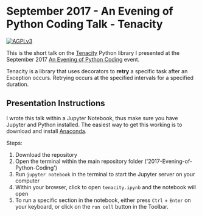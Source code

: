 # September 2017 - An Evening of Python Coding Talk - Tenacity

[![AGPLv3](https://img.shields.io/badge/License-AGPLv3-blue.svg)](http://opensource.org/licenses/AGPL-3.0)

This is the short talk on the [Tenacity](https://github.com/jd/tenacity) Python library I presented at the September 2017 [An Evening of Python Coding](https://www.meetup.com/austinpython/) event.

Tenacity is a library that uses decorators to **retry** a specific task after an Exception occurs. Retrying occurs at the specified intervals for a specified duration.

## Presentation Instructions

I wrote this talk within a Jupyter Notebook, thus make sure you have Jupyter and Python installed. The easiest way to get this working is to download and install [Anaconda](https://www.continuum.io/downloads).

Steps:
1. Download the repository
2. Open the terminal within the main repository folder ('2017-Evening-of-Python-Coding')
3. Run `jupyter notebook` in the terminal to start the Jupyter server on your computer
4. Within your browser, click to open `tenacity.ipynb` and the notebook will open 
5. To run a specific section in the notebook, either press `Ctrl` + `Enter` on your keyboard, or click on the `run cell` button in the Toolbar.
